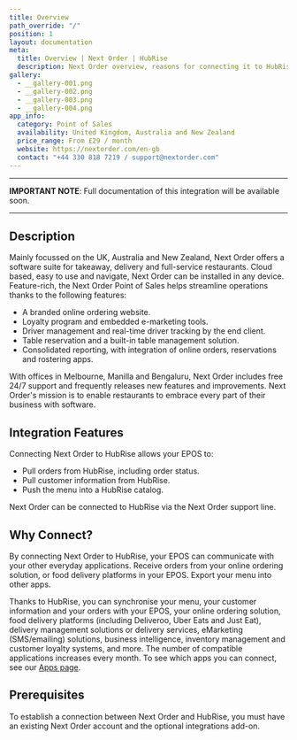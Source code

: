 ```yaml
---
title: Overview
path_override: "/"
position: 1
layout: documentation
meta:
  title: Overview | Next Order | HubRise
  description: Next Order overview, reasons for connecting it to HubRise and summary of integrated features. Synchronise data between your EPOS and your apps.
gallery:
  - __gallery-001.png
  - __gallery-002.png
  - __gallery-003.png
  - __gallery-004.png
app_info:
  category: Point of Sales
  availability: United Kingdom, Australia and New Zealand
  price_range: From £29 / month
  website: https://nextorder.com/en-gb
  contact: "+44 330 818 7219 / support@nextorder.com"
---
```


---

**IMPORTANT NOTE**: Full documentation of this integration will be available soon.

---

## Description

Mainly focussed on the UK, Australia and New Zealand, Next Order offers a software suite for takeaway, delivery and full-service restaurants. Cloud based, easy to use and navigate, Next Order can be installed in any device. Feature-rich, the Next Order Point of Sales helps streamline operations thanks to the following features:

- A branded online ordering website.
- Loyalty program and embedded e-marketing tools.
- Driver management and real-time driver tracking by the end client.
- Table reservation and a built-in table management solution.
- Consolidated reporting, with integration of online orders, reservations and rostering apps.

With offices in Melbourne, Manilla and Bengaluru, Next Order includes free 24/7 support and frequently releases new features and improvements. Next Order's mission is to enable restaurants to embrace every part of their business with software.

## Integration Features

Connecting Next Order to HubRise allows your EPOS to:

- Pull orders from HubRise, including order status.
- Pull customer information from HubRise.
- Push the menu into a HubRise catalog.

Next Order can be connected to HubRise via the Next Order support line.

## Why Connect?

By connecting Next Order to HubRise, your EPOS can communicate with your other everyday applications. Receive orders from your online ordering solution, or food delivery platforms in your EPOS. Export your menu into other apps.

Thanks to HubRise, you can synchronise your menu, your customer information and your orders with your EPOS, your online ordering solution, food delivery platforms (including Deliveroo, Uber Eats and Just Eat), delivery management solutions or delivery services, eMarketing (SMS/emailing) solutions, business intelligence, inventory management and customer loyalty systems, and more. The number of compatible applications increases every month. To see which apps you can connect, see our [Apps page](/apps).

## Prerequisites

To establish a connection between Next Order and HubRise, you must have an existing Next Order account and the optional integrations add-on.
